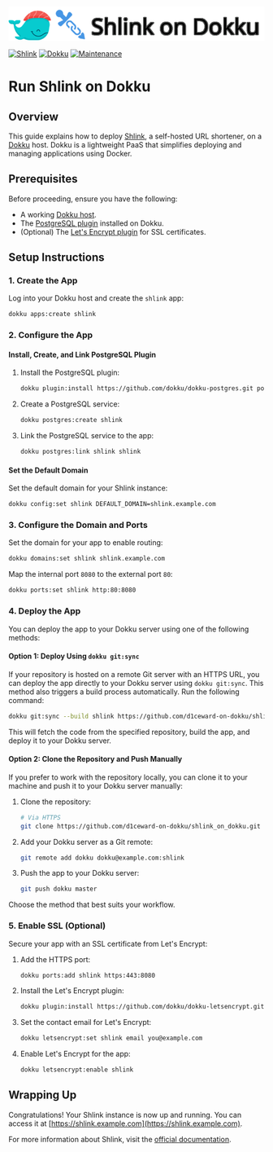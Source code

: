 ![](.github/images/repo_header.png)

[![Shlink](https://img.shields.io/badge/Shlink-4.5.3-blue.svg)](https://github.com/shlinkio/shlink/releases/tag/v4.5.3)
[![Dokku](https://img.shields.io/badge/Dokku-Repo-blue.svg)](https://github.com/dokku/dokku)
[![Maintenance](https://img.shields.io/badge/Maintained%3F-yes-green.svg)](https://github.com/d1ceward-on-dokku/shlink_on_dokku/graphs/commit-activity)

# Run Shlink on Dokku

## Overview

This guide explains how to deploy [Shlink](https://shlink.io/), a self-hosted URL shortener, on a [Dokku](http://dokku.viewdocs.io/dokku/) host. Dokku is a lightweight PaaS that simplifies deploying and managing applications using Docker.

## Prerequisites

Before proceeding, ensure you have the following:

- A working [Dokku host](http://dokku.viewdocs.io/dokku/getting-started/installation/).
- The [PostgreSQL plugin](https://github.com/dokku/dokku-postgres) installed on Dokku.
- (Optional) The [Let's Encrypt plugin](https://github.com/dokku/dokku-letsencrypt) for SSL certificates.

## Setup Instructions

### 1. Create the App

Log into your Dokku host and create the `shlink` app:

```bash
dokku apps:create shlink
```

### 2. Configure the App

#### Install, Create, and Link PostgreSQL Plugin

1. Install the PostgreSQL plugin:

    ```bash
    dokku plugin:install https://github.com/dokku/dokku-postgres.git postgres
    ```

2. Create a PostgreSQL service:

    ```bash
    dokku postgres:create shlink
    ```

3. Link the PostgreSQL service to the app:

    ```bash
    dokku postgres:link shlink shlink
    ```

#### Set the Default Domain

Set the default domain for your Shlink instance:

```bash
dokku config:set shlink DEFAULT_DOMAIN=shlink.example.com
```

### 3. Configure the Domain and Ports

Set the domain for your app to enable routing:

```bash
dokku domains:set shlink shlink.example.com
```

Map the internal port `8080` to the external port `80`:
```bash
dokku ports:set shlink http:80:8080
```

### 4. Deploy the App

You can deploy the app to your Dokku server using one of the following methods:

#### Option 1: Deploy Using `dokku git:sync`

If your repository is hosted on a remote Git server with an HTTPS URL, you can deploy the app directly to your Dokku server using `dokku git:sync`. This method also triggers a build process automatically. Run the following command:

```bash
dokku git:sync --build shlink https://github.com/d1ceward-on-dokku/shlink_on_dokku.git
```

This will fetch the code from the specified repository, build the app, and deploy it to your Dokku server.

#### Option 2: Clone the Repository and Push Manually

If you prefer to work with the repository locally, you can clone it to your machine and push it to your Dokku server manually:

1. Clone the repository:

    ```bash
    # Via HTTPS
    git clone https://github.com/d1ceward-on-dokku/shlink_on_dokku.git
    ```

2. Add your Dokku server as a Git remote:

    ```bash
    git remote add dokku dokku@example.com:shlink
    ```

3. Push the app to your Dokku server:

    ```bash
    git push dokku master
    ```

Choose the method that best suits your workflow.

### 5. Enable SSL (Optional)

Secure your app with an SSL certificate from Let's Encrypt:

1. Add the HTTPS port:

     ```bash
     dokku ports:add shlink https:443:8080
     ```

2. Install the Let's Encrypt plugin:

    ```bash
    dokku plugin:install https://github.com/dokku/dokku-letsencrypt.git
    ```

3. Set the contact email for Let's Encrypt:

    ```bash
    dokku letsencrypt:set shlink email you@example.com
    ```

4. Enable Let's Encrypt for the app:

    ```bash
    dokku letsencrypt:enable shlink
    ```

## Wrapping Up

Congratulations! Your Shlink instance is now up and running. You can access it at [https://shlink.example.com](https://shlink.example.com).

For more information about Shlink, visit the [official documentation](https://shlink.io/documentation/).
